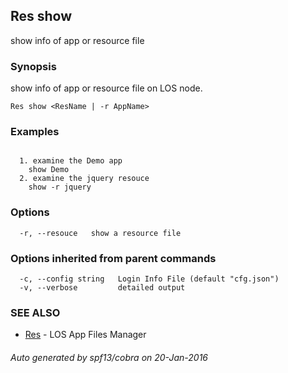 ## Res show

show info of app or resource file

### Synopsis


show info of app or resource file on LOS node.

```
Res show <ResName | -r AppName>
```

### Examples

```

  1. examine the Demo app
    show Demo
  2. examine the jquery resouce
    show -r jquery
```

### Options

```
  -r, --resouce   show a resource file
```

### Options inherited from parent commands

```
  -c, --config string   Login Info File (default "cfg.json")
  -v, --verbose         detailed output
```

### SEE ALSO
* [Res](Res.md)	 - LOS App Files Manager

###### Auto generated by spf13/cobra on 20-Jan-2016
